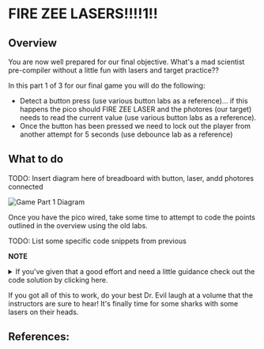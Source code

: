 # FIRE ZEE LASERS!!!!1!!

## Overview

You are now well prepared for our final objective.  What's a mad scientist pre-compiler without a little fun with lasers and target practice??

In this part 1 of 3 for our final game you will do the following:

- Detect a button press (use various button labs as a reference)... if this happens the pico should FIRE ZEE LASER and the photores (our target) needs to read the current value (use various button labs as a reference).
- Once the button has been pressed we need to lock out the player from another attempt for 5 seconds (use debounce lab as a reference)

  
 ## What to do

TODO: Insert diagram here of breadboard with button, laser, andd photores connected

![Game Part 1 Diagram](/images/needanimagehere.png)


Once you have the pico wired, take some time to attempt to code the points outlined in the overview using the old labs.

TODO: List some specific code snippets from previous 


**NOTE**<details><summary>If you've given that a good effort and need a little guidance check out the code solution by clicking here.</summary> 
If using the Pico W the internal pin for the LED is NOT 25.  It's the string "LED". So, assuming you flashed your Pico W with the right MicroPython library(the one for the Pico W), then the led line above would look like this for the Pico W:
```Python

from machine import Pin,PWM,ADC
from math import modf
import utime

photoresistor_value = machine.ADC(28)

initial_photo_reading = photoresistor_value.read_u16()
print("Initial Laser Voltage Reading: ", initial_photo_reading)

laser = Pin(20, Pin.OUT)
laser.value(0)

button = Pin(17, Pin.IN, Pin.PULL_DOWN)

# debounce utime saying wait 5 seconds between button presses
DEBOUNCE_utime = 5000

# debounce counter is our counter from the last button press
# initialize to current utime
debounce_counter = utime.ticks_ms()
       
# Function to handle when the button is pressed
def button_press_detected():
    global debounce_counter
    current_utime = utime.ticks_ms()
    
    # Calculate utime passed since last button press
    utime_passed = utime.ticks_diff(current_utime,debounce_counter)

    # print("utime passed=" + str(utime_passed))
    if (utime_passed > DEBOUNCE_utime):
        print("Button Pressed!")
        # set debounce_counter to current utime
        debounce_counter = utime.ticks_ms()

        fire_the_laser()    
    #else:
        #print("Not enough utime")

def fire_the_laser():
    print("FIRE ZEE LASERS!")
    enable_laser()   
    check_target()     
    disable_laser()

def enable_laser():
    laser.value(1) 
    utime.sleep_ms(2000) 

def disable_laser():
    utime.sleep_ms(1000)   
    laser.value(0)

# Below executes in the main(first) thread.
while True:

    if button.value()==True:
        button_press_detected()


```
</details>


If you got all of this to work, do your best Dr. Evil laugh at a volume that the instructors are sure to hear!  It's finally time for some sharks with some lasers on their heads.


## References:

